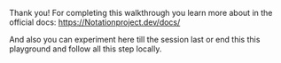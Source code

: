 Thank you! For completing this walkthrough you learn more about in the official docs: https://Notationproject.dev/docs/

And also you can experiment here till the session last or end this this playground and follow all this step locally.